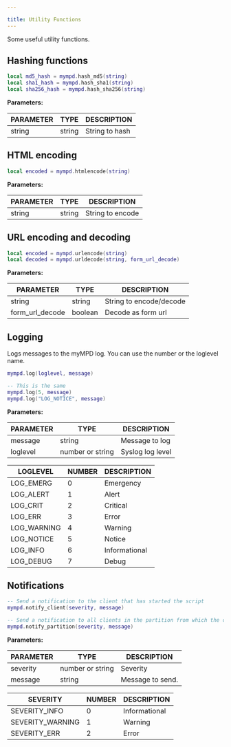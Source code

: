 ```yaml
---

title: Utility Functions
---
```


Some useful utility functions.

## Hashing functions

```lua
local md5_hash = mympd.hash_md5(string)
local sha1_hash = mympd.hash_sha1(string)
local sha256_hash = mympd.hash_sha256(string)
```

**Parameters:**

| PARAMETER | TYPE | DESCRIPTION |
| --------- | ---- | ----------- |
| string | string | String to hash |

## HTML encoding

```lua
local encoded = mympd.htmlencode(string)
```

**Parameters:**

| PARAMETER | TYPE | DESCRIPTION |
| --------- | ---- | ----------- |
| string | string | String to encode |

## URL encoding and decoding

```lua
local encoded = mympd.urlencode(string)
local decoded = mympd.urldecode(string, form_url_decode)
```

**Parameters:**

| PARAMETER | TYPE | DESCRIPTION |
| --------- | ---- | ----------- |
| string | string | String to encode/decode |
| form_url_decode | boolean | Decode as form url |

## Logging

Logs messages to the myMPD log. You can use the number or the loglevel name.

```lua
mympd.log(loglevel, message)

-- This is the same
mympd.log(5, message)
mympd.log("LOG_NOTICE", message)
```

**Parameters:**

| PARAMETER | TYPE | DESCRIPTION |
| --------- | ---- | ----------- |
| message | string | Message to log |
| loglevel | number or string | Syslog log level |

| LOGLEVEL | NUMBER | DESCRIPTION |
| -------- | ------ | ----------- |
| LOG_EMERG | 0 | Emergency |
| LOG_ALERT | 1 | Alert |
| LOG_CRIT | 2 | Critical |
| LOG_ERR | 3 | Error |
| LOG_WARNING | 4 | Warning |
| LOG_NOTICE | 5 | Notice |
| LOG_INFO | 6 | Informational |
| LOG_DEBUG | 7 | Debug |

## Notifications

```lua
-- Send a notification to the client that has started the script
mympd.notify_client(severity, message)

-- Send a notification to all clients in the partition from which the client started the script
mympd.notify_partition(severity, message)
```

**Parameters:**

| PARAMETER | TYPE | DESCRIPTION |
| --------- | ---- | ----------- |
| severity | number or string | Severity |
| message | string | Message to send. |

| SEVERITY | NUMBER | DESCRIPTION |
| -------- | ------ | ----------- |
| SEVERITY_INFO | 0 | Informational |
| SEVERITY_WARNING | 1 | Warning |
| SEVERITY_ERR | 2 | Error |
